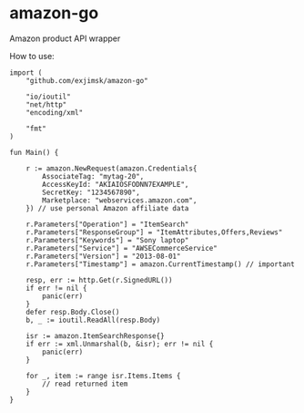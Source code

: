 # amazon-go
Amazon product API wrapper

	
How to use:


	import (
		"github.com/exjimsk/amazon-go"
		
		"io/ioutil"
		"net/http"
		"encoding/xml"
		
		"fmt"
	)
	
	fun Main() {

		r := amazon.NewRequest(amazon.Credentials{ 
			AssociateTag: "mytag-20", 
			AccessKeyId: "AKIAIOSFODNN7EXAMPLE", 
			SecretKey: "1234567890",
			Marketplace: "webservices.amazon.com",
		}) // use personal Amazon affiliate data

		r.Parameters["Operation"] = "ItemSearch"
		r.Parameters["ResponseGroup"] = "ItemAttributes,Offers,Reviews"
		r.Parameters["Keywords"] = "Sony laptop"
		r.Parameters["Service"] = "AWSECommerceService"
		r.Parameters["Version"] = "2013-08-01"
		r.Parameters["Timestamp"] = amazon.CurrentTimestamp() // important

		resp, err := http.Get(r.SignedURL())
		if err != nil {
			panic(err)
		}
		defer resp.Body.Close()
		b, _ := ioutil.ReadAll(resp.Body)
		
		isr := amazon.ItemSearchResponse{}
		if err := xml.Unmarshal(b, &isr); err != nil {
			panic(err)
		}
		
		for _, item := range isr.Items.Items {
			// read returned item
		}
	}
